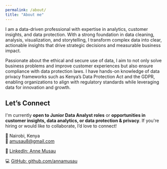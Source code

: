 ```yaml
---
permalink: /about/
title: "About me"
---
```

I am a data-driven professional with expertise in analytics, customer insights, and data protection. With a strong foundation in data cleaning, analysis, visualization, and storytelling, I transform complex data into clear, actionable insights that drive strategic decisions and measurable business impact.

Passionate about the ethical and secure use of data, I aim to not only solve business problems and improve customer experiences but also ensure compliance with data protection laws. I have hands-on knowledge of data privacy frameworks such as Kenya’s Data Protection Act and the GDPR, enabling organizations to align with regulatory standards while leveraging data for innovation and growth.




## Let’s Connect

I'm currently **open to Junior Data Analyst roles** or **opportunities in customer insights, data analytics, or data protection & privacy**. If you're hiring or would like to collaborate, I’d love to connect!

📍 Nairobi, Kenya  
📧 [amusau8@gmail.com](mailto:amusau8@gmail.com)  

🔗 [LinkedIn: Anne Musau](https://www.linkedin.com/in/anne-musau/)

💻 [GitHub: github.com/annamusau](https://github.com/annamusau)

                          

